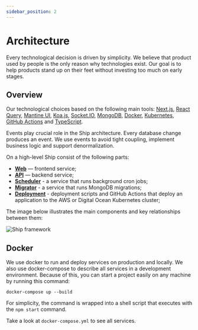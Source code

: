 ```yaml
---
sidebar_position: 2
---
```


# Architecture

Every technological decision is driven by simplicity. We believe that product used by people is the only reason why technologies exist. Our goal is to help products stand up on their feet without investing too much on early stages.

## Overview

Our technological choices based on the following main tools: [Next.js](https://nextjs.org/), [React Query](https://react-query.tanstack.com/), [Mantine UI](https://mantine.dev/), [Koa.js](https://koajs.com/), [Socket.IO](https://socket.io/), [MongoDB](https://www.mongodb.com/), [Docker](https://www.docker.com/), [Kubernetes](https://kubernetes.io/), [GitHub Actions](https://github.com/features/actions) and [TypeScript](https://www.typescriptlang.org/).

Events play crucial role in the Ship architecture. Every database change produces an event. We use events to avoid tight coupling, implement business logic and support denormalization.

On a high-level Ship consist of the following parts:
- [**Web**](/docs/web/overview) — frontend service;
- [**API**](/docs/api/overview) — backend service;
- [**Scheduler**](/docs/scheduler.md) - a service that runs background cron jobs;
- [**Migrator**](/docs/migrator.md) - a service that runs MongoDB migrations;
- [**Deployment**](/docs/deployment/kubernetes/overview.md) - deployment scripts and GitHub Actions that deploy an application to the AWS or Digital Ocean Kubernetes cluster;

The image below illustrates the main components and key relationships between them:

![Ship framework](/img/architecture.png)

## Docker

We use docker to run and deploy services on production and locally. We also use docker-compose to describe all services in a development environment. Because of this, you can start a project easily on any machine by running this command: 

```shell
docker-compose up --build
```

For simplicity, the command is wrapped into a shell script that executes with the `npm start` command.

Take a look at `docker-compose.yml` to see all services.
